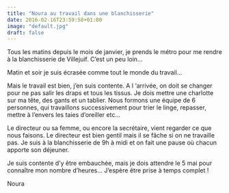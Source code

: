 ```yaml
---
title: "Noura au travail dans une blanchisserie"
date: 2016-02-16T23:59:58+01:00
image: "default.jpg"
draft: false
---
```


Tous les matins depuis le mois de janvier, je prends le métro pour me rendre à la blanchisserie de Villejuif. C’est un peu loin…

Matin et soir je suis écrasée comme tout le monde du travail…

Mais le travail est bien, j’en suis contente. A l ‘arrivée, on doit se changer pour ne pas salir les draps et tous les tissus. Je dois mettre une charlotte sur ma tête, des gants et un tablier. Nous formons une équipe de 6 personnes, qui travaillons successivement pour trier le linge, repasser, mettre à l’envers les taies d’oreiller etc…

Le directeur ou sa femme, ou encore la secrétaire, vient regarder ce que nous faisons. Le directeur est bien gentil mais il se fâche si on ne travaille pas. Je suis à la blanchisserie de 9h à midi et on fait une pause où chacun apporte son déjeuner.

Je suis contente d’y être embauchée, mais je dois attendre le 5 mai pour connaître mon nombre d’heures… J’espère être prise à temps complet !

Noura
